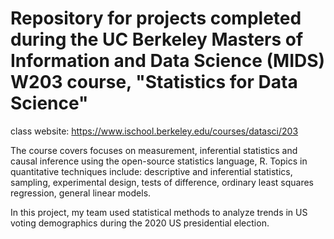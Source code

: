 # Repository for projects completed during the UC Berkeley Masters of Information and Data Science (MIDS) W203 course, "Statistics for Data Science"

class website: https://www.ischool.berkeley.edu/courses/datasci/203

The course covers focuses on measurement, inferential statistics and causal inference using the open-source statistics language, R. Topics in quantitative techniques include: descriptive and inferential statistics, sampling, experimental design, tests of difference, ordinary least squares regression, general linear models.

In this project, my team used statistical methods to analyze trends in US voting demographics during the 2020 US presidential election.
